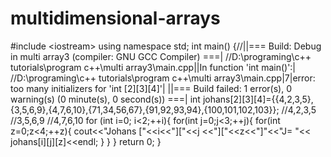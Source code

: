 # multidimensional-arrays
#include &lt;iostream>  using namespace std;  int main() {//||=== Build: Debug in multi array3 (compiler: GNU GCC Compiler) ===| //D:\programing\c++ tutorials\program c++\multi array3\main.cpp||In function 'int main()':| //D:\programing\c++ tutorials\program c++\multi array3\main.cpp|7|error: too many initializers for 'int [2][3][4]'| ||=== Build failed: 1 error(s), 0 warning(s) (0 minute(s), 0 second(s)) ===|      int johans[2][3][4]={{4,2,3,5},{3,5,6,9},{4,7,6,10},{71,34,56,67},{91,92,93,94},{100,101,102,103}};     //4,2,3,5     //3,5,6,9     //4,7,6,10     for (int i=0; i&lt;2;++i){         for(int j=0;j&lt;3;++j){                 for(int z=0;z&lt;4;++z){                     cout&lt;&lt;"Johans ["&lt;&lt;i&lt;&lt;"]["&lt;&lt;j &lt;&lt;"]["&lt;&lt;z&lt;&lt;"]"&lt;&lt;"J= "&lt;&lt; johans[i][j][z]&lt;&lt;endl;                 }          }     }      return 0;  }
